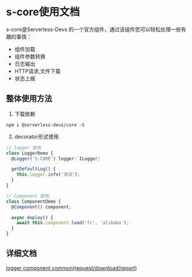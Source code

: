 # s-core使用文档

s-core是Serverless-Devs 的一个官方组件，通过该组件您可以轻松处理一些有趣的事情：

- 组件加载
- 组件参数转换
- 日志输出
- HTTP请求,文件下载
- 状态上报

## 整体使用方法

1. 下载依赖

```
npm i @serverless-devs/core -S
```

2. decorator形式使用

```typescript
// logger 使用
class LoggerDemo {
  @Logger('S-CORE') logger: ILogger;

  getDefaultLog() {
    this.logger.info('测试');
  }
}

// Component 使用
class ComponentDemo {
  @Component() component;

  async deploy() {
    await this.component.load('fc', 'alibaba');
  }
}
```

## 详细文档
[logger ](https://github.com/heimanba/s-core/blob/master/packages/core/loggger.md)
[component ](https://github.com/heimanba/s-core/blob/master/packages/core/component.md)
[common(request/download/report) ](https://github.com/heimanba/s-core/blob/master/packages/core/common.md)
